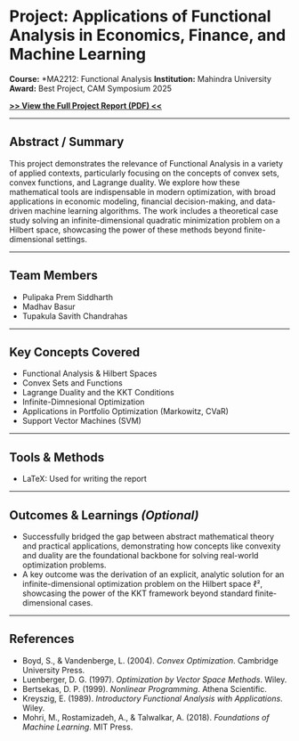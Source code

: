 # Project: Applications of Functional Analysis in Economics, Finance, and Machine Learning

**Course:** *MA2212: Functional Analysis
**Institution:** Mahindra University
**Award:** Best Project, CAM Symposium 2025

**[>> View the Full Project Report (PDF) <<](report.pdf)**

---

## Abstract / Summary

This project demonstrates the relevance of Functional Analysis in a variety of applied contexts, particularly focusing on the concepts of convex sets, convex functions, and Lagrange duality. We explore how these mathematical tools are indispensable in modern optimization, with broad applications in economic modeling, financial decision-making, and data-driven machine learning algorithms. The work includes a theoretical case study solving an infinite-dimensional quadratic minimization problem on a Hilbert space, showcasing the power of these methods beyond finite-dimensional settings.

---

## Team Members

* Pulipaka Prem Siddharth
* Madhav Basur
* Tupakula Savith Chandrahas

---

## Key Concepts Covered

* Functional Analysis & Hilbert Spaces
* Convex Sets and Functions
* Lagrange Duality and the KKT Conditions
* Infinite-Dimnesional Optimization
* Applications in Portfolio Optimization (Markowitz, CVaR)
* Support Vector Machines (SVM)

---

## Tools & Methods 

* LaTeX: Used for writing the report

---

## Outcomes & Learnings *(Optional)*

* Successfully bridged the gap between abstract mathematical theory and practical applications, demonstrating how concepts like convexity and duality are the foundational backbone for solving real-world optimization problems.
* A key outcome was the derivation of an explicit, analytic solution for an infinite-dimensional optimization problem on the Hilbert space ℓ², showcasing the power of the KKT framework beyond standard finite-dimensional cases.

---

## References 

* Boyd, S., & Vandenberge, L. (2004). *Convex Optimization*. Cambridge University Press.
* Luenberger, D. G. (1997). *Optimization by Vector Space Methods*. Wiley.
* Bertsekas, D. P. (1999). *Nonlinear Programming*. Athena Scientific.
* Kreyszig, E. (1989). *Introductory Functional Analysis with Applications*. Wiley.
* Mohri, M., Rostamizadeh, A., & Talwalkar, A. (2018). *Foundations of Machine Learning*. MIT Press.